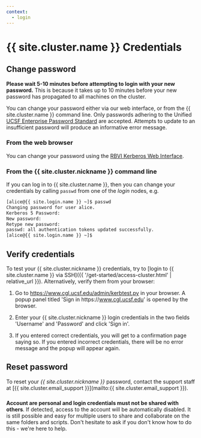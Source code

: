 ```yaml
---
context:
  - login
---
```



<!-- markdownlint-disable-file MD034 -->

# {{ site.cluster.name }} Credentials

## Change password

<div class="alert alert-warning" role="alert">
<strong>Please wait 5-10 minutes before attempting to login with your new password.</strong>  This is because it takes up to 10 minutes before your new password has propagated to all machines on the cluster.
</div>

You can change your password either via our web interface, or from the {{ site.cluster.name }} command line.  Only passwords adhering to the Unified [UCSF Enterprise Password Standard] are accepted.  Attempts to update to an insufficient password will produce an informative error message.



### From the web browser

You can change your password using the [RBVI Kerberos Web Interface].


### From the {{ site.cluster.nickname }} command line

If you can log in to {{ site.cluster.name }}, then you can change your credentials by calling `passwd` from one of the _login_ nodes, e.g.

```sh
[alice@{{ site.login.name }} ~]$ passwd
Changing password for user alice.
Kerberos 5 Password: 
New password: 
Retype new password: 
passwd: all authentication tokens updated successfully.
[alice@{{ site.login.name }} ~]$ 
```


## Verify credentials

To test your {{ site.cluster.nickname }} credentials, try to [login to {{ site.cluster.name }} via SSH]({{ '/get-started/access-cluster.html' | relative_url }}).  Alternatively, verify them from your browser:

1. Go to <https://www.cgl.ucsf.edu/admin/kerbtest.py> in your browser.  A popup panel titled 'Sign in https<span>://www.cgl.ucsf.edu</span>' is opened by the browser.

2. Enter your {{ site.cluster.nickname }} login credentials in the two fields 'Username' and 'Password' and click 'Sign in'.

3. If you entered correct credentials, you will get to a confirmation page saying so.  If you entered incorrect credentials, there will be no error message and the popup will appear again.


## Reset password

To reset your _{{ site.cluster.nickname }}_ password, contact the support staff at [{{ site.cluster.email_support }}](mailto:{{ site.cluster.email_support }}).

<div class="alert alert-danger" role="alert" style="margin-top: 3ex">
<strong>Account are personal and login credentials must not be shared with others</strong>. If detected, access to the account will be automatically disabled.  It is still possible and easy for multiple users to share and collaborate on the same folders and scripts.  Don't hesitate to ask if you don't know how to do this - we're here to help.
</div>


[RBVI Kerberos web interface]: https://www.cgl.ucsf.edu/admin/chpass.py
[UCSF Enterprise Password Standard]: https://wiki.library.ucsf.edu/pages/viewpage.action?spaceKey=ITSI&title=Unified+UCSF+Enterprise+Password+Standard
